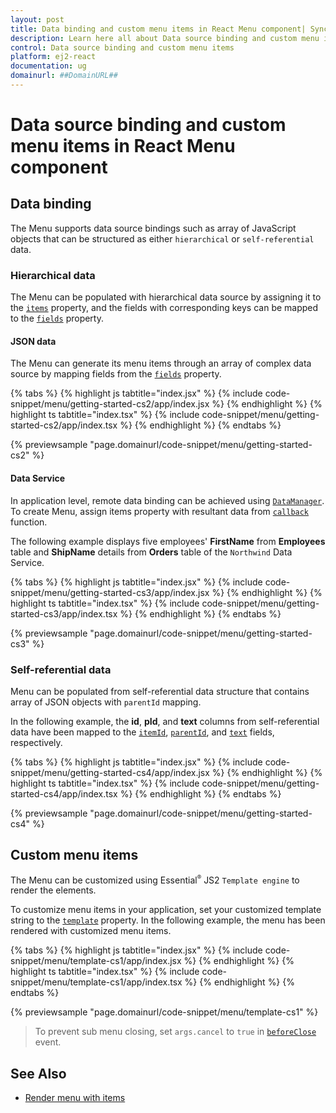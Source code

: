 ```yaml
---
layout: post
title: Data binding and custom menu items in React Menu component| Syncfusion
description: Learn here all about Data source binding and custom menu items in Syncfusion React Menu component of Syncfusion Essential JS 2 and more.
control: Data source binding and custom menu items 
platform: ej2-react
documentation: ug
domainurl: ##DomainURL##
---
```


# Data source binding and custom menu items in React Menu component

## Data binding

The Menu supports data source bindings such as array of JavaScript objects that can be structured as either `hierarchical` or `self-referential` data.

### Hierarchical data

The Menu can be populated with hierarchical data source by assigning it to the [`items`](https://ej2.syncfusion.com/react/documentation/api/menu/menuItemModel/#items) property, and the fields with corresponding keys can be mapped to the [`fields`](https://ej2.syncfusion.com/react/documentation/api/menu/fieldSettingsModel) property.

#### JSON data

The Menu can generate its menu items through an array of complex data source by mapping fields from the [`fields`](https://ej2.syncfusion.com/react/documentation/api/menu/fieldSettingsModel) property.

{% tabs %}
{% highlight js tabtitle="index.jsx" %}
{% include code-snippet/menu/getting-started-cs2/app/index.jsx %}
{% endhighlight %}
{% highlight ts tabtitle="index.tsx" %}
{% include code-snippet/menu/getting-started-cs2/app/index.tsx %}
{% endhighlight %}
{% endtabs %}

 {% previewsample "page.domainurl/code-snippet/menu/getting-started-cs2" %}

#### Data Service

In application level, remote data binding can be achieved using [`DataManager`](https://ej2.syncfusion.com/angular/documentation/data). To create Menu, assign items property with resultant data from [`callback`](https://ej2.syncfusion.com/documentation/api/data/deferred/#then) function.

The following example displays five employees' **FirstName** from **Employees** table and **ShipName** details from **Orders** table of the `Northwind` Data Service.

{% tabs %}
{% highlight js tabtitle="index.jsx" %}
{% include code-snippet/menu/getting-started-cs3/app/index.jsx %}
{% endhighlight %}
{% highlight ts tabtitle="index.tsx" %}
{% include code-snippet/menu/getting-started-cs3/app/index.tsx %}
{% endhighlight %}
{% endtabs %}

 {% previewsample "page.domainurl/code-snippet/menu/getting-started-cs3" %}

### Self-referential data

Menu can be populated from self-referential data structure that contains array of JSON objects with `parentId` mapping.

In the following example, the **id**, **pId**, and **text** columns from self-referential data have been mapped to the [`itemId`](https://ej2.syncfusion.com/react/documentation/api/menu/fieldSettingsModel/#itemid), [`parentId`](https://ej2.syncfusion.com/react/documentation/api/menu/fieldSettingsModel/#parentid), and [`text`](https://ej2.syncfusion.com/react/documentation/api/menu/fieldSettingsModel/#text) fields, respectively.

{% tabs %}
{% highlight js tabtitle="index.jsx" %}
{% include code-snippet/menu/getting-started-cs4/app/index.jsx %}
{% endhighlight %}
{% highlight ts tabtitle="index.tsx" %}
{% include code-snippet/menu/getting-started-cs4/app/index.tsx %}
{% endhighlight %}
{% endtabs %}

 {% previewsample "page.domainurl/code-snippet/menu/getting-started-cs4" %}

## Custom menu items

The Menu can be customized using Essential<sup style="font-size:70%">&reg;</sup> JS2 `Template engine` to render the elements.

To customize menu items in your application, set your customized template string to the [`template`](https://ej2.syncfusion.com/react/documentation/api/menu/#template) property. In the following example, the menu has been rendered with customized menu items.

{% tabs %}
{% highlight js tabtitle="index.jsx" %}
{% include code-snippet/menu/template-cs1/app/index.jsx %}
{% endhighlight %}
{% highlight ts tabtitle="index.tsx" %}
{% include code-snippet/menu/template-cs1/app/index.tsx %}
{% endhighlight %}
{% endtabs %}

 {% previewsample "page.domainurl/code-snippet/menu/template-cs1" %}

>To prevent sub menu closing, set `args.cancel` to `true` in [`beforeClose`](https://ej2.syncfusion.com/react/documentation/api/menu/#beforeclose) event.

## See Also

* [Render menu with items](./getting-started#getting-started)
